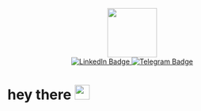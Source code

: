 <div id="header" align="center">
  <img src="https://media.giphy.com/media/M9gbBd9nbDrOTu1Mqx/giphy.gif" width="100"/>
</div>
<div id="badges" align="center">
   <a href="https://www.linkedin.com/in/evgeniy-pashkevich-a6934b314/">
  <img src="https://img.shields.io/badge/LinkedIn-blue?style=for-the-badge&logo=linkedin&logoColor=white" alt="LinkedIn Badge"/>
   </a>
   <a href="https://t.me/AnsySan">
  <img src="https://img.shields.io/badge/Telegram-blue?style=for-the-badge&logo=Telegram&logoColor=white" alt="Telegram Badge"/>
   </a>
</div>
<div id="badges">
  <img src="https://komarev.com/ghpvc/?username=AnsySan&style=flat-square&color=blue" alt=""/>
  <h1>
  hey there
  <img src="https://media.giphy.com/media/hvRJCLFzcasrR4ia7z/giphy.gif" width="30px"/>
</h1>
</div>

